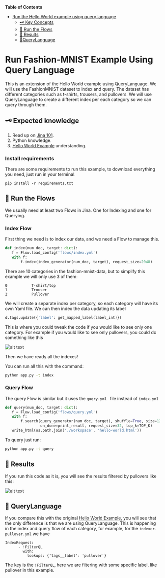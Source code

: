 <!-- START doctoc generated TOC please keep comment here to allow auto update -->
<!-- DON'T EDIT THIS SECTION, INSTEAD RE-RUN doctoc TO UPDATE -->
**Table of Contents**

- [Run the Hello World example using query language](#run-the-hello-world-example-using-query-language)
  - [🗝️ Key Concepts](#️-key-concepts)
  - [🏃 Run the Flows](#-run-the-flows)
  - [🌟 Results](#results)
  - [🧞‍QueryLanguage](#querylanguage)

<!-- END doctoc generated TOC please keep comment here to allow auto update -->

# Run Fashion-MNIST Example Using Query Language

This is an extension of the Hello World example using QueryLanguage. 
We will use the FashionMNIST dataset to index and query. The dataset has different categories such as t-shirts, trousers, and pullovers. We will use QueryLanguage to create a different index per each category so we can query through them. 


## 🗝️ Expected knowledge 

1. Read up on [Jina 101](http://101.jina.ai). 
2. Python knowledge.
3. [Hello World Example](https://docs.jina.ai/chapters/helloworld/index.html) understanding.


### Install requirements

There are some requirements to run this example, to download everything you need, just run in your terminal:

```
pip install -r requirements.txt
```

## 🏃 Run the Flows

We usually need at least two Flows in Jina. One for Indexing and one for Querying. 

### Index Flow

First thing we need is to index our data, and we need a Flow to manage this. 

 ```python
def index(num_doc, target: dict):
    f = Flow.load_config('flows/index.yml')
    with f:
        f.index(index_generator(num_doc, target), request_size=2048)
 ```
      
There are 10 categories in the fashion-mnist-data, but to simplify this example we will only use 3 of them:

    0	        T-shirt/top
    1	        Trouser
    2	        Pullover
 
 We will create a separate index per category, so each category will have its own Yaml file. We can then index the data updating its label
 
 ```python
d.tags.update({'label': get_mapped_label(label_int)})
```
 
This is where you could tweak the code if you would like to see only one category. For example if you would like to see only pullovers, you could do something like this
 
 ![alt text](.github/images/filter.png "Pullover filter")
 
 Then we have ready all the indexes!


You can run all this with the command:

```bash
python app.py -t index
```

### Query Flow

The query Flow is similar but it uses the  `query.yml ` file instead of `index.yml`

 ```python
def query(num_doc, target: dict):
    f = Flow.load_config('flows/query.yml')
    with f:
        f.search(query_generator(num_doc, target), shuffle=True, size=128,
                 on_done=print_result, request_size=32, top_k=TOP_K)
    write_html(os.path.join('./workspace', 'hello-world.html'))
 ```

To query just run:

```bash
python app.py -t query
```

## 🌟 Results

If you run this code as it is, you will see the results filtered by pullovers like this:

![alt text](.github/images/results.png "Results")


## 🧞 QueryLanguage

If you compare this with the original [Hello World Example](https://docs.jina.ai/chapters/helloworld/index.html), you will see that the only difference is that we are using QueryLanguage.
This is happening in the index and query flow of each category, for example, for the ```indexer-pullover.yml``` we have

```
IndexRequest:
      - !FilterQL
        with:
          lookups: {'tags__label': 'pullover'}
```

The key is the ```!FilterQL```, here we are filtering with some specific label, like pullover in this example.

